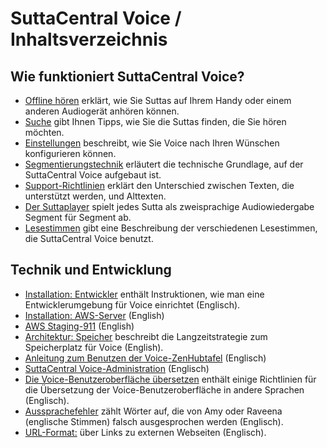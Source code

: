 # SuttaCentral Voice / Inhaltsverzeichnis
## Wie funktioniert SuttaCentral Voice?

* [Offline hören](https://sc-voice.github.io/dhammaregen/docs/uber-voice/offline-horen) erklärt, wie Sie Suttas auf Ihrem Handy oder einem anderen Audiogerät anhören können.
* [Suche](https://sc-voice.github.io/dhammaregen/docs/uber-voice/suche) gibt Ihnen Tipps, wie Sie die Suttas finden, die Sie hören möchten.
* [Einstellungen](https://sc-voice.github.io/dhammaregen/docs/uber-voice/einstellungen) beschreibt, wie Sie Voice nach Ihren Wünschen konfigurieren können.
* [Segmentierungstechnik](https://sc-voice.github.io/dhammaregen/docs/uber-voice/segmentierung) erläutert die technische Grundlage, auf der SuttaCentral Voice aufgebaut ist.
* [Support-Richtlinien](https://sc-voice.github.io/dhammaregen/docs/uber-voice/support) erklärt den Unterschied zwischen Texten, die unterstützt werden, und Alttexten.
* [Der Suttaplayer](https://sc-voice.github.io/dhammaregen/docs/uber-voice/suttaplayer) spielt jedes Sutta als zweisprachige Audiowiedergabe Segment für Segment ab.
* [Lesestimmen](https://sc-voice.github.io/dhammaregen/docs/uber-voice/lesestimmen) gibt eine Beschreibung der verschiedenen Lesestimmen, die SuttaCentral Voice benutzt.

<h2 id="Technik und Entwicklung">Technik und Entwicklung</h2>

* [Installation: Entwickler](https://sc-voice.github.io/sc-voice/en/Installation:-Developer) enthält Instruktionen, wie man eine Entwicklerumgebung für Voice einrichtet (Englisch).
* [Installation: AWS-Server](https://sc-voice.github.io/sc-voice/en/AWS-Installation) (English)
* [AWS Staging-911](https://sc-voice.github.io/sc-voice/en/AWS-Staging-911) (English)
* [Architektur: Speicher](https://sc-voice.github.io/sc-voice/en/Architecture:-Storage) beschreibt die Langzeitstrategie zum Speicherplatz für Voice (English).
* [Anleitung zum Benutzen der Voice-ZenHubtafel](https://sc-voice.github.io/sc-voice/en/Notes-on-using-the-Voice-ZenHub-board) (Englisch)
* [SuttaCentral Voice-Administration](https://sc-voice.github.io/sc-voice/en/SuttaCentral-Voice-Administration) (Englisch)
* [Die Voice-Benutzeroberfläche übersetzen](https://sc-voice.github.io/sc-voice/en/Translating-Voice-UI) enthält einige Richtlinien für die Übersetzung der Voice-Benutzeroberfläche in andere Sprachen (Englisch).
* [Aussprachefehler](https://sc-voice.github.io/sc-voice/en/Mispronunciations) zählt Wörter auf, die von Amy oder Raveena (englische Stimmen) falsch ausgesprochen werden (Englisch).
* [URL-Format:](https://sc-voice.github.io/sc-voice/en/URL-format) über Links zu externen Webseiten (Englisch).
